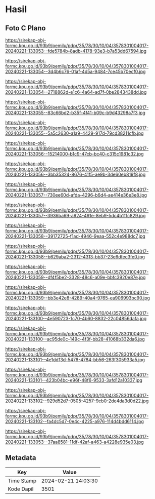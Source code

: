 # Hasil

## Foto C Plano

https://sirekap-obj-formc.kpu.go.id/93b9/pemilu/pdpr/35/78/30/10/04/3578301004017-20240221-133053--fde5784b-8adb-4178-93e3-b7a53dd67594.jpg

https://sirekap-obj-formc.kpu.go.id/93b9/pemilu/pdpr/35/78/30/10/04/3578301004017-20240221-133054--3d4b6c76-01af-4d5a-9484-7ce45b70ecf0.jpg

https://sirekap-obj-formc.kpu.go.id/93b9/pemilu/pdpr/35/78/30/10/04/3578301004017-20240221-133054--2718862d-e1c6-4a64-ad7f-0be2843438dd.jpg

https://sirekap-obj-formc.kpu.go.id/93b9/pemilu/pdpr/35/78/30/10/04/3578301004017-20240221-133055--83c66bd2-b35f-4f41-b09c-b9d43298a7f3.jpg

https://sirekap-obj-formc.kpu.go.id/93b9/pemilu/pdpr/35/78/30/10/04/3578301004017-20240221-133055--5a5c2630-a1a9-4429-917d-79cd38211cfb.jpg

https://sirekap-obj-formc.kpu.go.id/93b9/pemilu/pdpr/35/78/30/10/04/3578301004017-20240221-133056--15214000-b1c9-47cb-bc40-c315c1981c32.jpg

https://sirekap-obj-formc.kpu.go.id/93b9/pemilu/pdpr/35/78/30/10/04/3578301004017-20240221-133056--3bb35324-8676-41f5-ae9b-3de60eb819f8.jpg

https://sirekap-obj-formc.kpu.go.id/93b9/pemilu/pdpr/35/78/30/10/04/3578301004017-20240221-133057--730ee60d-afda-4296-b6d4-ae414e36e3e8.jpg

https://sirekap-obj-formc.kpu.go.id/93b9/pemilu/pdpr/35/78/30/10/04/3578301004017-20240221-133057--3936ba69-a924-491e-8eb9-5dc4b111c829.jpg

https://sirekap-obj-formc.kpu.go.id/93b9/pemilu/pdpr/35/78/30/10/04/3578301004017-20240221-133058--39172725-f1ad-4946-9eaa-552c4e988dc7.jpg

https://sirekap-obj-formc.kpu.go.id/93b9/pemilu/pdpr/35/78/30/10/04/3578301004017-20240221-133058--b629aba2-2312-4313-bb37-23e6dfec3fe0.jpg

https://sirekap-obj-formc.kpu.go.id/93b9/pemilu/pdpr/35/78/30/10/04/3578301004017-20240221-133059--df4f5be2-3328-48c6-a09e-bbfc3920e87e.jpg

https://sirekap-obj-formc.kpu.go.id/93b9/pemilu/pdpr/35/78/30/10/04/3578301004017-20240221-133059--bb3e42e8-4289-40a4-9765-ea906993bc90.jpg

https://sirekap-obj-formc.kpu.go.id/93b9/pemilu/pdpr/35/78/30/10/04/3578301004017-20240221-133100--4e590723-1c70-4b60-8832-22c04856dafa.jpg

https://sirekap-obj-formc.kpu.go.id/93b9/pemilu/pdpr/35/78/30/10/04/3578301004017-20240221-133100--ac95de0c-149c-4f3f-bb28-41068b332da6.jpg

https://sirekap-obj-formc.kpu.go.id/93b9/pemilu/pdpr/35/78/30/10/04/3578301004017-20240221-133101--4e1dd13d-5476-4784-bb56-263f305933a5.jpg

https://sirekap-obj-formc.kpu.go.id/93b9/pemilu/pdpr/35/78/30/10/04/3578301004017-20240221-133101--423b04bc-e96f-48f6-9533-3afd12a10337.jpg

https://sirekap-obj-formc.kpu.go.id/93b9/pemilu/pdpr/35/78/30/10/04/3578301004017-20240221-133102--929d52d7-0505-4257-9cb0-2de4da3d0d22.jpg

https://sirekap-obj-formc.kpu.go.id/93b9/pemilu/pdpr/35/78/30/10/04/3578301004017-20240221-133102--fa4dc5d7-0e4c-4225-a976-114d4bdd6114.jpg

https://sirekap-obj-formc.kpu.go.id/93b9/pemilu/pdpr/35/78/30/10/04/3578301004017-20240221-133053--37aa8581-11df-42af-a463-a4228e935e03.jpg


## Metadata

| Key        | Value               |
| ---------- | ------------------- |
| Time Stamp | 2024-02-21 14:03:30 |
| Kode Dapil | 3501                |




